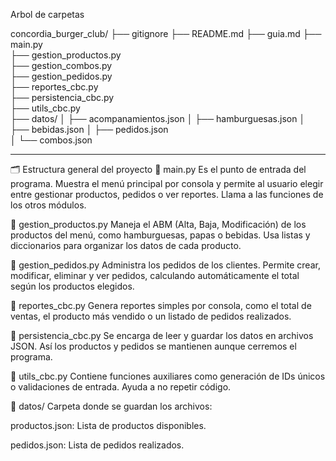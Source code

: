 Arbol de carpetas

concordia_burger_club/
├── gitignore
├── README.md
├── guia.md
├── main.py                      
├── gestion_productos.py         
├── gestion_combos.py            
├── gestion_pedidos.py           
├── reportes_cbc.py              
├── persistencia_cbc.py          
├── utils_cbc.py                 
├── datos/
│   ├── acompanamientos.json
│   ├── hamburguesas.json
│   ├── bebidas.json
│   ├── pedidos.json             
│   └── combos.json              

----------------------------------------------------------------------------------

🗂 Estructura general del proyecto
📁 main.py
Es el punto de entrada del programa. Muestra el menú principal por consola y permite al usuario elegir entre gestionar productos, pedidos o ver reportes. Llama a las funciones de los otros módulos.

📁 gestion_productos.py
Maneja el ABM (Alta, Baja, Modificación) de los productos del menú, como hamburguesas, papas o bebidas. Usa listas y diccionarios para organizar los datos de cada producto.

📁 gestion_pedidos.py
Administra los pedidos de los clientes. Permite crear, modificar, eliminar y ver pedidos, calculando automáticamente el total según los productos elegidos.

📁 reportes_cbc.py
Genera reportes simples por consola, como el total de ventas, el producto más vendido o un listado de pedidos realizados.

📁 persistencia_cbc.py
Se encarga de leer y guardar los datos en archivos JSON. Así los productos y pedidos se mantienen aunque cerremos el programa.

📁 utils_cbc.py
Contiene funciones auxiliares como generación de IDs únicos o validaciones de entrada. Ayuda a no repetir código.

📁 datos/
Carpeta donde se guardan los archivos:

productos.json: Lista de productos disponibles.

pedidos.json: Lista de pedidos realizados.